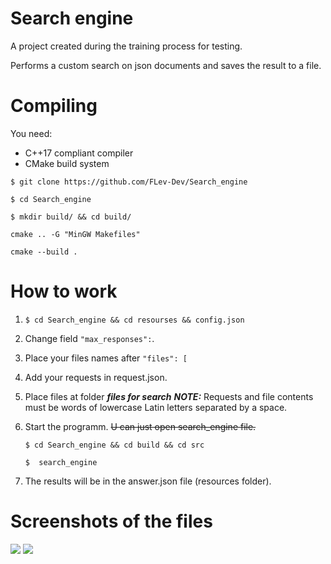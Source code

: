# Search engine
A project created during the training process for testing.

Performs a custom search on json documents and saves the result to a file.

# Compiling
You need: 
* C++17 compliant compiler
* CMake build system


  
`$ git clone https://github.com/FLev-Dev/Search_engine`

`$ cd Search_engine`

`$ mkdir build/ && cd build/`

`cmake .. -G "MinGW Makefiles"`

`cmake --build .`

# How to work
1. `$ cd Search_engine && cd resourses && config.json`
1. Change field `"max_responses":`.
2. Place your files names after `"files": [`
4. Add your requests in request.json.
5. Place files at folder ***files for search***
***NOTE:*** Requests and file contents must be words of lowercase Latin letters separated by a space.
6. Start the programm. ~~U can just open search_engine file.~~
   
    `$ cd Search_engine && cd build && cd src`

    `$  search_engine`
7. The results will be in the answer.json file (resources folder).

# Screenshots of the files

![](https://sun9-37.userapi.com/impg/WXS6bbU95Ll_I4IAUzwweS0oq1N69JWlGtICYw/8Xqt_rYyOUU.jpg?size=874x840&quality=96&sign=4b249976a8216052f0a75f3d8e4603a4&type=album)
![](https://sun119-2.userapi.com/impg/B7bAJuD1dccnaSyXlakzFwQw3bDITUgzNRlBKQ/M3F0XH9oykc.jpg?size=874x840&quality=96&sign=7310f20d9b8e7d2d0170c91a9b076c5b&type=album)
